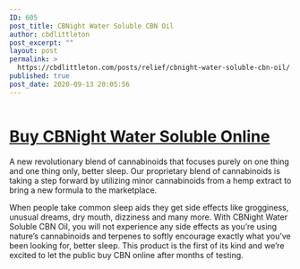 ```yaml
---
ID: 605
post_title: CBNight Water Soluble CBN Oil
author: cbdlittleton
post_excerpt: ""
layout: post
permalink: >
  https://cbdlittleton.com/posts/relief/cbnight-water-soluble-cbn-oil/
published: true
post_date: 2020-09-13 20:05:56
---
```

<!-- wp:image {"id":607,"sizeSlug":"large"} -->
<figure class="wp-block-image size-large"><a href="https://cbdamericanshaman.com/littleton/cbn-oil"><img src="https://cbdlittleton.com/wp-content/uploads/2020/09/cbnight-1.jpg" alt="" class="wp-image-607"/></a></figure>
<!-- /wp:image -->

<!-- wp:heading {"level":1} -->
<h1><a href="https://cbdamericanshaman.com/littleton/cbn-oil">Buy CBNight Water Soluble Online</a></h1>
<!-- /wp:heading -->

<!-- wp:paragraph -->
<p>A new revolutionary blend of cannabinoids that focuses purely on one thing and one thing only, better sleep. Our proprietary blend of cannabinoids is taking a step forward by utilizing minor cannabinoids from a hemp extract to bring a new formula to the marketplace. </p>
<!-- /wp:paragraph -->

<!-- wp:paragraph -->
<p>When people take common sleep aids they get side effects like grogginess, unusual dreams, dry mouth, dizziness and many more. With CBNight Water Soluble CBN Oil, you will not experience any side effects as you’re using nature’s cannabinoids and terpenes to softly encourage exactly what you’ve been looking for, better sleep. This product is the first of its kind and we’re excited to let the public buy CBN online after months of testing.</p>
<!-- /wp:paragraph -->